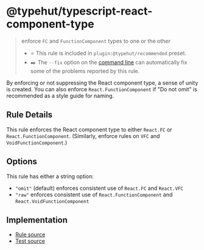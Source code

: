 # @typehut/typescript-react-component-type
> enforce `FC` and `FunctionComponent` types to one or the other
> - ⭐️ This rule is included in `plugin:@typehut/recommended` preset.
> - ✒️ The `--fix` option on the [command line](https://eslint.org/docs/user-guide/command-line-interface#fixing-problems) can automatically fix some of the problems reported by this rule.

By enforcing or not suppressing the React component type, a sense of unity is created.
You can also enforce `React.FunctionComponent` if "Do not omit" is recommended as a style guide for naming.

## Rule Details

This rule enforces the React component type to either `React.FC` or `React.FunctionComponent`.
(Similarly, enforce rules on `VFC` and `VoidFunctionComponent`.)

## Options

This rule has either a string option:

- `"omit"` (default) enforces consistent use of `React.FC` and `React.VFC`
- `"raw"` enforces consistent use of `React.FunctionComponent` and `React.VoidFunctionComponent`

## Implementation

- [Rule source](../../lib/rules/typescript-react-component-type.js)
- [Test source](../../tests/lib/rules/typescript-react-component-type.js)
